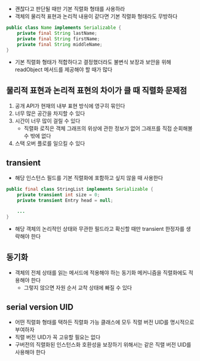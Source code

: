 - 괜찮다고 판단될 때만 기본 직렬화 형태를 사용하라
- 객체의 물리적 표현과 논리적 내용이 같다면 기본 직렬화 형태라도 무방하다

```Java
public class Name implements Serializable {
	private final String lastName;
	private final String firstName;
	private final String middleName;
}
```

- 기본 직렬화 형태가 적합하다고 결정했더라도 불변식 보장과 보안을 위해 readObject 메서드를 제공해야 할 때가 많다

## 물리적 표현과 논리적 표현의 차이가 클 때 직렬화 문제점
1. 공개 API가 현재의 내부 표현 방식에 영구히 묶인다
2. 너무 많은 공간을 차지할 수 있다
3. 시간이 너무 많이 걸릴 수 있다
   - 직렬화 로직은 객체 그래프의 위상에 관한 정보가 없어 그래프를 직접 순회해볼 수 밖에 없다
4. 스택 오버 플로를 일으킬 수 있다

## transient
- 해당 인스턴스  필드를 기본 직렬화에 포함하고 싶지 않을 때 사용한다

```Java
public final class StringList implements Serializable {
	private transient int size = 0;
	private transient Entry head = null;

	...
}
```

- 해당 객체의 논리적인 상태와 무관한 필드라고 확신할 때만 transient 한정자를 생략해야 한다

## 동기화
- 객체의 전체 상태를 읽는 메서드에 적용해야 하는 동기화 메커니즘을 직렬화에도 적용해야 한다
	- 그렇지 않으면 자원 순서 교착 상태에 빠질 수 있다

## serial version UID
- 어떤 직렬화 형태를 택하든 직렬화 가능 클래스에 모두 직렬 버전 UID를 명시적으로 부여하자
- 직렬 버전 UID가 꼭 고유할 필요는 없다
- 구버전의 직렬화된 인스턴스화 호환성을 보장하기 위해서는 같은 직렬 버전 UID를 사용해야 한다

